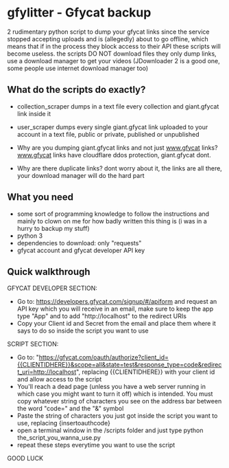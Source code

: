 # gfylitter - Gfycat backup
2 rudimentary python script to dump your gfycat links since the service stopped accepting uploads and is (allegedly) about to go offline, which means that if in the process they block access to their API these scripts will become useless.
the scripts DO NOT download files they only dump links, use a download manager to get your videos (JDownloader 2 is a good one, some people use internet download manager too)

## What do the scripts do exactly?
- collection_scraper dumps in a text file every collection and giant.gfycat link inside it
- user_scraper dumps every single giant.gfycat link uploaded to your account in a text file, public or private, published or unpublished

- Why are you dumping giant.gfycat links and not just www.gfycat links? www.gfycat links have cloudflare ddos protection, giant.gfycat dont. 
- Why are there duplicate links? dont worry about it, the links are all there, your download manager will do the hard part

## What you need
- some sort of programming knowledge to follow the instructions and mainly to clown on me for how badly written this thing is (i was in a hurry to backup my stuff)
- python 3
- dependencies to download: only "requests"
- gfycat account and gfycat developer API key

## Quick walkthrough
GFYCAT DEVELOPER SECTION:
- Go to: https://developers.gfycat.com/signup/#/apiform and request an API key which you will receive in an email, make sure to keep the app type "App" and to add "http://localhost" to the redirect URIs
- Copy your Client id and Secret from the email and place them where it says to do so inside the script you want to use

SCRIPT SECTION:
- Go to: "https://gfycat.com/oauth/authorize?client_id={{CLIENTIDHERE}}&scope=all&state=test&response_type=code&redirect_uri=http://localhost", replacing {{CLIENTIDHERE}} with your client id and allow access to the script
- You'll reach a dead page (unless you have a web server running in which case you might want to turn it off) which is intended. You must copy whatever string of characters you see on the address bar between the word "code=" and the "&" symbol
- Paste the string of characters you just got inside the script you want to use, replacing {insertoauthcode}
- open a terminal window in the /scripts folder and just type python the_script_you_wanna_use.py
- repeat these steps everytime you want to use the script

GOOD LUCK
